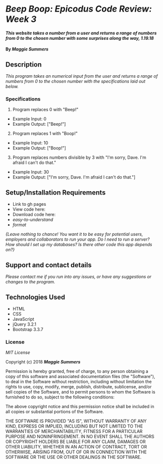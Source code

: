 # _Beep Boop: Epicodus Code Review: Week 3_

#### _This website takes a number from a user and returns a range of numbers from 0 to the chosen number with some surprises along the way, 1.19.18_

#### By _Maggie Summers_

## Description

_This program takes an numerical input from the user and returns a range of numbers from 0 to the chosen number with the specifications laid out below._

### Specifications

1. Program replaces 0 with "Beep!"
* Example Input: 0
* Example Output: ["Beep!"]

2. Program replaces 1 with "Boop!"
* Example Input: 10
* Example Output: ["Boop!"]

3. Program replaces numbers divisible by 3 with "I'm sorry, Dave. I'm afraid I can't do that."
* Example Input: 30
* Example Output: ["I'm sorry, Dave. I'm afraid I can't do that."]

## Setup/Installation Requirements

* Link to gh pages
* View code here:
* Download code here:
* _easy-to-understand_
* _format_

_{Leave nothing to chance! You want it to be easy for potential users, employers and collaborators to run your app. Do I need to run a server? How should I set up my databases? Is there other code this app depends on?}_

## Support and contact details

_Please contact me if you run into any issues, or have any suggestions or changes to the program._

## Technologies Used

* HTML
* CSS
* JavaScript
* jQuery 3.2.1
* Bootstrap 3.3.7

### License

*MIT License*

Copyright (c) 2018 **_Maggie Summers_**

Permission is hereby granted, free of charge, to any person obtaining a copy
of this software and associated documentation files (the "Software"), to deal
in the Software without restriction, including without limitation the rights
to use, copy, modify, merge, publish, distribute, sublicense, and/or sell
copies of the Software, and to permit persons to whom the Software is
furnished to do so, subject to the following conditions:

The above copyright notice and this permission notice shall be included in all
copies or substantial portions of the Software.

THE SOFTWARE IS PROVIDED "AS IS", WITHOUT WARRANTY OF ANY KIND, EXPRESS OR
IMPLIED, INCLUDING BUT NOT LIMITED TO THE WARRANTIES OF MERCHANTABILITY,
FITNESS FOR A PARTICULAR PURPOSE AND NONINFRINGEMENT. IN NO EVENT SHALL THE
AUTHORS OR COPYRIGHT HOLDERS BE LIABLE FOR ANY CLAIM, DAMAGES OR OTHER
LIABILITY, WHETHER IN AN ACTION OF CONTRACT, TORT OR OTHERWISE, ARISING FROM,
OUT OF OR IN CONNECTION WITH THE SOFTWARE OR THE USE OR OTHER DEALINGS IN THE
SOFTWARE.
